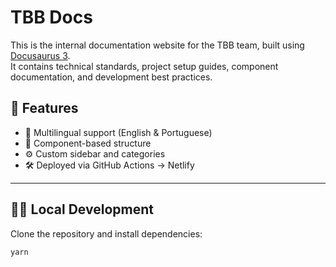 # TBB Docs

This is the internal documentation website for the TBB team, built using [Docusaurus 3](https://docusaurus.io/).  
It contains technical standards, project setup guides, component documentation, and development best practices.

## 🚀 Features

- 💬 Multilingual support (English & Portuguese)
- 🧩 Component-based structure
- ⚙️ Custom sidebar and categories
- 🛠️ Deployed via GitHub Actions → Netlify

---

## 🧑‍💻 Local Development

Clone the repository and install dependencies:

```bash
yarn
